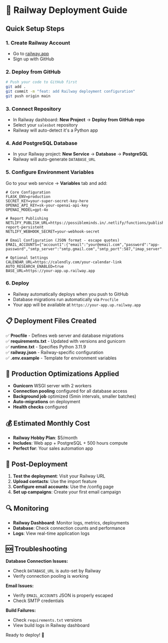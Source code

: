 # 🚂 Railway Deployment Guide

## Quick Setup Steps

### 1. **Create Railway Account**
- Go to [railway.app](https://railway.app)
- Sign up with GitHub

### 2. **Deploy from GitHub**
```bash
# Push your code to GitHub first
git add .
git commit -m "feat: add Railway deployment configuration"
git push origin main
```

### 3. **Connect Repository**
- In Railway dashboard: **New Project** → **Deploy from GitHub repo**
- Select your `salesbot` repository
- Railway will auto-detect it's a Python app

### 4. **Add PostgreSQL Database**
- In your Railway project: **New Service** → **Database** → **PostgreSQL**
- Railway will auto-generate `DATABASE_URL`

### 5. **Configure Environment Variables**
Go to your web service → **Variables** tab and add:

```env
# Core Configuration
FLASK_ENV=production
SECRET_KEY=your-super-secret-key-here
OPENAI_API_KEY=sk-your-openai-api-key
OPENAI_MODEL=gpt-4o

# Report Publishing
NETLIFY_PUBLISH_URL=https://possibleminds.in/.netlify/functions/publish-report-persistent
NETLIFY_WEBHOOK_SECRET=your-webhook-secret

# Email Configuration (JSON format - escape quotes)
EMAIL_ACCOUNTS={"account1":{"email":"your@email.com","password":"app-password","smtp_server":"smtp.gmail.com","smtp_port":587,"imap_server":"imap.gmail.com","imap_port":993}}

# Optional Settings
CALENDAR_URL=https://calendly.com/your-calendar-link
AUTO_RESEARCH_ENABLED=true
BASE_URL=https://your-app.up.railway.app
```

### 6. **Deploy**
- Railway automatically deploys when you push to GitHub
- Database migrations run automatically via `Procfile`
- Your app will be available at `https://your-app.up.railway.app`

## 📋 Deployment Files Created

✅ **Procfile** - Defines web server and database migrations  
✅ **requirements.txt** - Updated with versions and gunicorn  
✅ **runtime.txt** - Specifies Python 3.11.9  
✅ **railway.json** - Railway-specific configuration  
✅ **.env.example** - Template for environment variables  

## 🔧 Production Optimizations Applied

- **Gunicorn** WSGI server with 2 workers
- **Connection pooling** configured for all database access
- **Background job** optimized (5min intervals, smaller batches)
- **Auto-migrations** on deployment
- **Health checks** configured

## 💰 Estimated Monthly Cost

- **Railway Hobby Plan**: $5/month
- **Includes**: Web app + PostgreSQL + 500 hours compute
- **Perfect for**: Your sales automation app

## 🚀 Post-Deployment

1. **Test the deployment**: Visit your Railway URL
2. **Upload contacts**: Use the import feature
3. **Configure email accounts**: Use the /config page
4. **Set up campaigns**: Create your first email campaign

## 🔍 Monitoring

- **Railway Dashboard**: Monitor logs, metrics, deployments
- **Database**: Check connection counts and performance
- **Logs**: View real-time application logs

## 🆘 Troubleshooting

**Database Connection Issues:**
- Check `DATABASE_URL` is auto-set by Railway
- Verify connection pooling is working

**Email Issues:**
- Verify `EMAIL_ACCOUNTS` JSON is properly escaped
- Check SMTP credentials

**Build Failures:**
- Check `requirements.txt` versions
- View build logs in Railway dashboard

Ready to deploy! 🎉